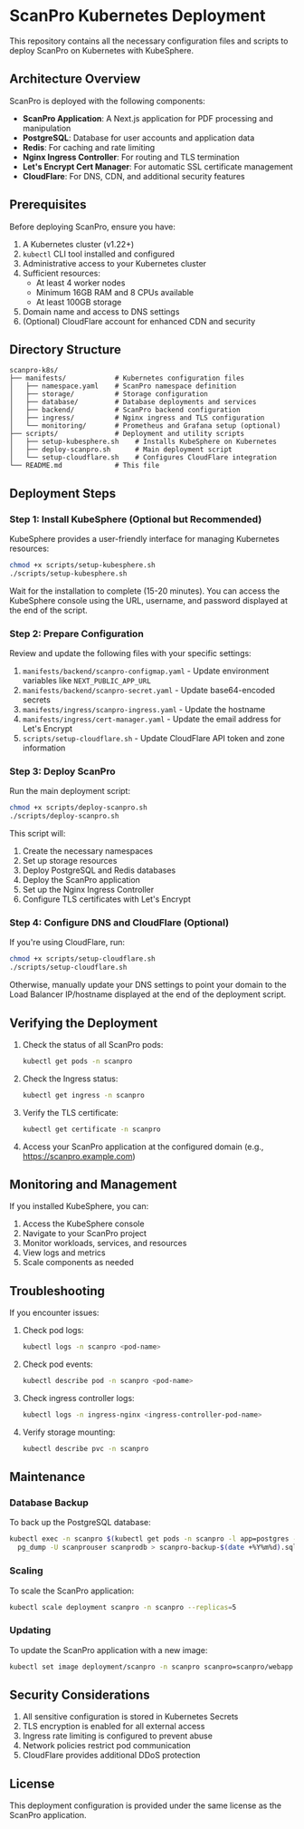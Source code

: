 # ScanPro Kubernetes Deployment

This repository contains all the necessary configuration files and scripts to deploy ScanPro on Kubernetes with KubeSphere.

## Architecture Overview

ScanPro is deployed with the following components:

- **ScanPro Application**: A Next.js application for PDF processing and manipulation
- **PostgreSQL**: Database for user accounts and application data
- **Redis**: For caching and rate limiting
- **Nginx Ingress Controller**: For routing and TLS termination
- **Let's Encrypt Cert Manager**: For automatic SSL certificate management
- **CloudFlare**: For DNS, CDN, and additional security features

## Prerequisites

Before deploying ScanPro, ensure you have:

1. A Kubernetes cluster (v1.22+)
2. `kubectl` CLI tool installed and configured
3. Administrative access to your Kubernetes cluster
4. Sufficient resources:
   - At least 4 worker nodes
   - Minimum 16GB RAM and 8 CPUs available
   - At least 100GB storage
5. Domain name and access to DNS settings
6. (Optional) CloudFlare account for enhanced CDN and security

## Directory Structure

```
scanpro-k8s/
├── manifests/            # Kubernetes configuration files
│   ├── namespace.yaml    # ScanPro namespace definition
│   ├── storage/          # Storage configuration
│   ├── database/         # Database deployments and services
│   ├── backend/          # ScanPro backend configuration
│   ├── ingress/          # Nginx ingress and TLS configuration
│   └── monitoring/       # Prometheus and Grafana setup (optional)
├── scripts/              # Deployment and utility scripts
│   ├── setup-kubesphere.sh    # Installs KubeSphere on Kubernetes
│   ├── deploy-scanpro.sh      # Main deployment script
│   └── setup-cloudflare.sh    # Configures CloudFlare integration
└── README.md             # This file
```

## Deployment Steps

### Step 1: Install KubeSphere (Optional but Recommended)

KubeSphere provides a user-friendly interface for managing Kubernetes resources:

```bash
chmod +x scripts/setup-kubesphere.sh
./scripts/setup-kubesphere.sh
```

Wait for the installation to complete (15-20 minutes). You can access the KubeSphere console using the URL, username, and password displayed at the end of the script.

### Step 2: Prepare Configuration

Review and update the following files with your specific settings:

1. `manifests/backend/scanpro-configmap.yaml` - Update environment variables like `NEXT_PUBLIC_APP_URL`
2. `manifests/backend/scanpro-secret.yaml` - Update base64-encoded secrets
3. `manifests/ingress/scanpro-ingress.yaml` - Update the hostname
4. `manifests/ingress/cert-manager.yaml` - Update the email address for Let's Encrypt
5. `scripts/setup-cloudflare.sh` - Update CloudFlare API token and zone information

### Step 3: Deploy ScanPro

Run the main deployment script:

```bash
chmod +x scripts/deploy-scanpro.sh
./scripts/deploy-scanpro.sh
```

This script will:

1. Create the necessary namespaces
2. Set up storage resources
3. Deploy PostgreSQL and Redis databases
4. Deploy the ScanPro application
5. Set up the Nginx Ingress Controller
6. Configure TLS certificates with Let's Encrypt

### Step 4: Configure DNS and CloudFlare (Optional)

If you're using CloudFlare, run:

```bash
chmod +x scripts/setup-cloudflare.sh
./scripts/setup-cloudflare.sh
```

Otherwise, manually update your DNS settings to point your domain to the Load Balancer IP/hostname displayed at the end of the deployment script.

## Verifying the Deployment

1. Check the status of all ScanPro pods:

   ```bash
   kubectl get pods -n scanpro
   ```

2. Check the Ingress status:

   ```bash
   kubectl get ingress -n scanpro
   ```

3. Verify the TLS certificate:

   ```bash
   kubectl get certificate -n scanpro
   ```

4. Access your ScanPro application at the configured domain (e.g., https://scanpro.example.com)

## Monitoring and Management

If you installed KubeSphere, you can:

1. Access the KubeSphere console
2. Navigate to your ScanPro project
3. Monitor workloads, services, and resources
4. View logs and metrics
5. Scale components as needed

## Troubleshooting

If you encounter issues:

1. Check pod logs:

   ```bash
   kubectl logs -n scanpro <pod-name>
   ```

2. Check pod events:

   ```bash
   kubectl describe pod -n scanpro <pod-name>
   ```

3. Check ingress controller logs:

   ```bash
   kubectl logs -n ingress-nginx <ingress-controller-pod-name>
   ```

4. Verify storage mounting:
   ```bash
   kubectl describe pvc -n scanpro
   ```

## Maintenance

### Database Backup

To back up the PostgreSQL database:

```bash
kubectl exec -n scanpro $(kubectl get pods -n scanpro -l app=postgres -o name) -- \
  pg_dump -U scanprouser scanprodb > scanpro-backup-$(date +%Y%m%d).sql
```

### Scaling

To scale the ScanPro application:

```bash
kubectl scale deployment scanpro -n scanpro --replicas=5
```

### Updating

To update the ScanPro application with a new image:

```bash
kubectl set image deployment/scanpro -n scanpro scanpro=scanpro/webapp:new-version
```

## Security Considerations

1. All sensitive configuration is stored in Kubernetes Secrets
2. TLS encryption is enabled for all external access
3. Ingress rate limiting is configured to prevent abuse
4. Network policies restrict pod communication
5. CloudFlare provides additional DDoS protection

## License

This deployment configuration is provided under the same license as the ScanPro application.
